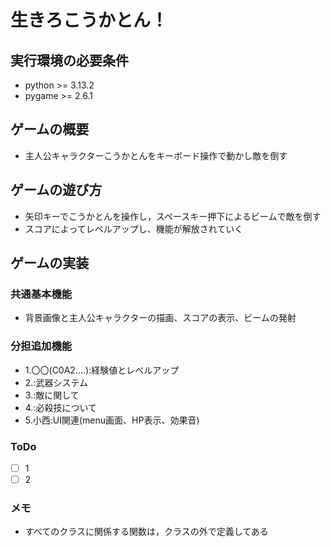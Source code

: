 # 生きろこうかとん！

## 実行環境の必要条件
* python >= 3.13.2
* pygame >= 2.6.1

## ゲームの概要
* 主人公キャラクターこうかとんをキーボード操作で動かし敵を倒す

## ゲームの遊び方
* 矢印キーでこうかとんを操作し，スペースキー押下によるビームで敵を倒す
* スコアによってレベルアップし、機能が解放されていく

## ゲームの実装
### 共通基本機能
* 背景画像と主人公キャラクターの描画、スコアの表示、ビームの発射

### 分担追加機能
* 1.〇〇(C0A2....):経験値とレベルアップ
* 2.:武器システム
* 3.:敵に関して
* 4.:必殺技について
* 5.小西:UI関連(menu画面、HP表示、効果音)

### ToDo
- [ ] 1
- [ ] 2

### メモ
* すべてのクラスに関係する関数は，クラスの外で定義してある
